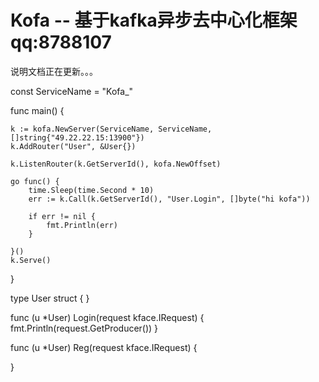 # Kofa -- 基于kafka异步去中心化框架 qq:8788107

说明文档正在更新。。。


const ServiceName = "Kofa_"

func main() {

	k := kofa.NewServer(ServiceName, ServiceName, []string{"49.22.22.15:13900"})
	k.AddRouter("User", &User{})

	k.ListenRouter(k.GetServerId(), kofa.NewOffset)

	go func() {
		time.Sleep(time.Second * 10)
		err := k.Call(k.GetServerId(), "User.Login", []byte("hi kofa"))

		if err != nil {
			fmt.Println(err)
		}

	}()
	k.Serve()

}

type User struct {
}

func (u *User) Login(request kface.IRequest) {
	fmt.Println(request.GetProducer())
}

func (u *User) Reg(request kface.IRequest) {

}


